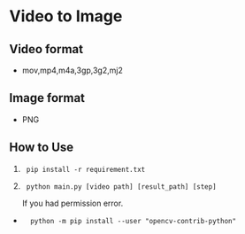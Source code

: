 # Video to Image
## Video format 
- mov,mp4,m4a,3gp,3g2,mj2
## Image format 
- PNG

## How to Use
1.      pip install -r requirement.txt
2.      python main.py [video path] [result_path] [step]
    If you had permission error.
*       python -m pip install --user "opencv-contrib-python"